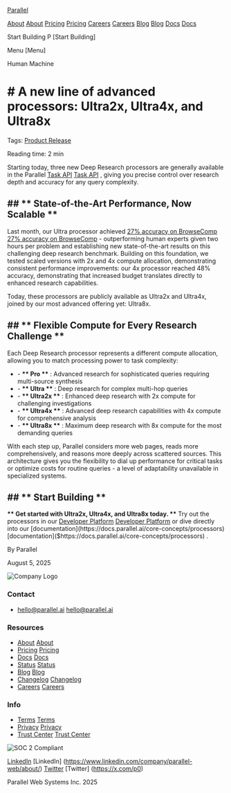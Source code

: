 [Parallel](/)

[About](/about) [About](https://parallel.ai/about) [Pricing](/pricing) [Pricing](https://parallel.ai/pricing) [Careers](https://jobs.ashbyhq.com/parallel) [Careers](https://jobs.ashbyhq.com/parallel) [Blog](/blog) [Blog](https://parallel.ai/blog) [Docs](https://docs.parallel.ai/home) [Docs](https://docs.parallel.ai/home)

Start Building P [Start Building]

Menu [Menu]

Human Machine

# \# A new line of advanced processors: Ultra2x, Ultra4x, and Ultra8x

Tags: [Product Release](/blog?tag=product-release)

Reading time: 2 min

Starting today, three new Deep Research processors are generally available in the Parallel [Task API](https://parallel.ai/blog/parallel-task-api) [Task API]($https://parallel.ai/blog/parallel-task-api) , giving you precise control over research depth and accuracy for any query complexity.

## \## **\*\* State-of-the-Art Performance, Now Scalable \*\***

Last month, our Ultra processor achieved [27% accuracy on BrowseComp](https://parallel.ai/blog/deep-research) [27% accuracy on BrowseComp]($https://parallel.ai/blog/deep-research) \- outperforming human experts given two hours per problem and establishing new state-of-the-art results on this challenging deep research benchmark. Building on this foundation, we tested scaled versions with 2x and 4x compute allocation, demonstrating consistent performance improvements: our 4x processor reached 48% accuracy, demonstrating that increased budget translates directly to enhanced research capabilities.

Today, these processors are publicly available as Ultra2x and Ultra4x, joined by our most advanced offering yet: Ultra8x.

## \## **\*\* Flexible Compute for Every Research Challenge \*\***

Each Deep Research processor represents a different compute allocation, allowing you to match processing power to task complexity:

* \- **\*\* Pro \*\*** : Advanced research for sophisticated queries requiring multi-source synthesis
* \- **\*\* Ultra \*\*** : Deep research for complex multi-hop queries
* \- **\*\* Ultra2x \*\*** : Enhanced deep research with 2x compute for challenging investigations
* \- **\*\* Ultra4x \*\*** : Advanced deep research capabilities with 4x compute for comprehensive analysis
* \- **\*\* Ultra8x \*\*** : Maximum deep research with 8x compute for the most demanding queries

With each step up, Parallel considers more web pages, reads more comprehensively, and reasons more deeply across scattered sources. This architecture gives you the flexibility to dial up performance for critical tasks or optimize costs for routine queries - a level of adaptability unavailable in specialized systems.

## \## **\*\* Start Building \*\***

**\*\* Get started with Ultra2x, Ultra4x, and Ultra8x today. \*\*** Try out the processors in our [Developer Platform](https://platform.parallel.ai/play/deep-research) [Developer Platform]($https://platform.parallel.ai/play/deep-research) or dive directly into our [documentation](https://docs.parallel.ai/core-concepts/processors) [documentation]($https://docs.parallel.ai/core-concepts/processors) .

By Parallel

August 5, 2025

![Company Logo](https://parallel.ai/parallel-logo-540.png)

### Contact

* [hello@parallel.ai](mailto:hello@parallel.ai) [hello@parallel.ai](mailto:hello@parallel.ai)

### Resources

* [About](/about) [About](https://parallel.ai/about)
* [Pricing](/pricing) [Pricing](https://parallel.ai/pricing)
* [Docs](https://docs.parallel.ai) [Docs](https://docs.parallel.ai)
* [Status](https://status.parallel.ai/) [Status](https://status.parallel.ai/)
* [Blog](/blog) [Blog](https://parallel.ai/blog)
* [Changelog](https://docs.parallel.ai/resources/changelog) [Changelog](https://docs.parallel.ai/resources/changelog)
* [Careers](https://jobs.ashbyhq.com/parallel) [Careers](https://jobs.ashbyhq.com/parallel)

### Info

* [Terms](/terms-of-service) [Terms](https://parallel.ai/terms-of-service)
* [Privacy](/privacy-policy) [Privacy](https://parallel.ai/privacy-policy)
* [Trust Center](https://trust.parallel.ai/) [Trust Center](https://trust.parallel.ai/)

![SOC 2 Compliant](https://parallel.ai/soc2.svg)

[LinkedIn](https://www.linkedin.com/company/parallel-web/about/) [LinkedIn] (https://www.linkedin.com/company/parallel-web/about/) [Twitter](https://x.com/p0) [Twitter] (https://x.com/p0)

Parallel Web Systems Inc. 2025
